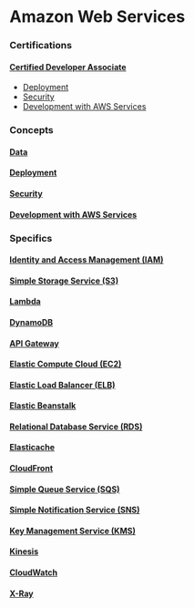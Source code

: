 # Amazon Web Services

### Certifications

#### [Certified Developer Associate](/certifications/Developer%20Associate.md)

- [Deployment](/concepts/Deployment.md)
- [Security](/concepts/Security.md)
- [Development with AWS Services](/concepts/Development%20with%20AWS%20Services.md)

### Concepts

#### [Data](/concepts/Data.md)

#### [Deployment](/concepts/Deployment.md)

#### [Security](/concepts/Security.md)

#### [Development with AWS Services](/concepts/Development%20with%20AWS%20Services.md)

### Specifics

#### [Identity and Access Management (IAM)](/specifics/IAM.md)

#### [Simple Storage Service (S3)](/specifics/S3.md)

#### [Lambda](/specifics/Lambda.md)

#### [DynamoDB](/specifics/DynamoDB.md)

#### [API Gateway](/specifics/API%20Gateway.md)

#### [Elastic Compute Cloud (EC2)](/specifics/EC2.md)

#### [Elastic Load Balancer (ELB)](/specifics/ELB.md)

#### [Elastic Beanstalk](/specifics/Elastic%20Beanstalk.md)

#### [Relational Database Service (RDS)](/specifics/RDS.md)

#### [Elasticache](/specifics/Elasticache.md)

#### [CloudFront](/specifics/CloudFront.md)

#### [Simple Queue Service (SQS)](/specifics/SQS.md)

#### [Simple Notification Service (SNS)](/specifics/SNS.md)

#### [Key Management Service (KMS)](/specifics/KMS.md)

#### [Kinesis](/specifics/Kinesis.md)

#### [CloudWatch](/specifics/CloudWatch.md)

#### [X-Ray](/specifics/X-Ray.md)
